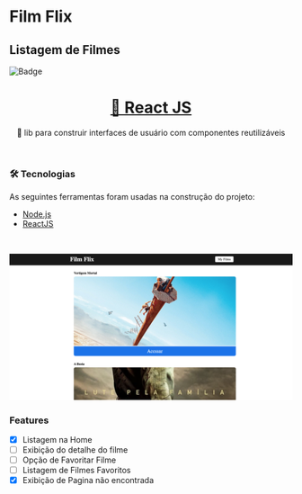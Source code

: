 # Film Flix

## Listagem de Filmes 


![Badge](https://img.shields.io/static/v1?label=FilmFlix&message=v0.0.1&color=f00fff)
 

<h1 align="center">
    <a href="https://pt-br.reactjs.org/">🔗 React JS</a>
</h1>

<p align="center">🚀 lib para construir interfaces de usuário com componentes reutilizáveis</p>
<br />
 

 ### 🛠 Tecnologias

As seguintes ferramentas foram usadas na construção do projeto:

- [Node.js](https://nodejs.org/en/)
- [ReactJS](https://pt-br.reactjs.org/)

<br />


![Details web](./assets/filmflix-screen.png) 


### Features

- [x] Listagem na Home
- [ ] Exibição do detalhe do filme
- [ ] Opção de Favoritar Filme
- [ ] Listagem de Filmes Favoritos
- [x] Exibição de Pagina não encontrada
